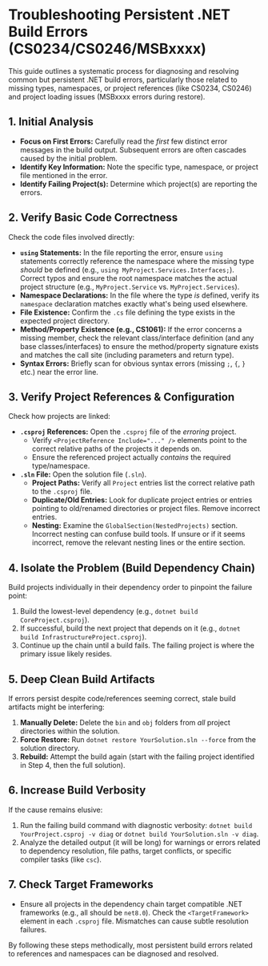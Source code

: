 # Troubleshooting Persistent .NET Build Errors (CS0234/CS0246/MSBxxxx)

This guide outlines a systematic process for diagnosing and resolving common but persistent .NET build errors, particularly those related to missing types, namespaces, or project references (like CS0234, CS0246) and project loading issues (MSBxxxx errors during restore).

## 1. Initial Analysis

*   **Focus on First Errors:** Carefully read the *first* few distinct error messages in the build output. Subsequent errors are often cascades caused by the initial problem.
*   **Identify Key Information:** Note the specific type, namespace, or project file mentioned in the error.
*   **Identify Failing Project(s):** Determine which project(s) are reporting the errors.

## 2. Verify Basic Code Correctness

Check the code files involved directly:

*   **`using` Statements:** In the file reporting the error, ensure `using` statements correctly reference the namespace where the missing type *should* be defined (e.g., `using MyProject.Services.Interfaces;`). Correct typos and ensure the root namespace matches the actual project structure (e.g., `MyProject.Service` vs. `MyProject.Services`).
*   **Namespace Declarations:** In the file where the type *is* defined, verify its `namespace` declaration matches exactly what's being used elsewhere.
*   **File Existence:** Confirm the `.cs` file defining the type exists in the expected project directory.
*   **Method/Property Existence (e.g., CS1061):** If the error concerns a missing member, check the relevant class/interface definition (and any base classes/interfaces) to ensure the method/property signature exists and matches the call site (including parameters and return type).
*   **Syntax Errors:** Briefly scan for obvious syntax errors (missing `;`, `{`, `}` etc.) near the error line.

## 3. Verify Project References & Configuration

Check how projects are linked:

*   **`.csproj` References:** Open the `.csproj` file of the *erroring* project.
    *   Verify `<ProjectReference Include="..." />` elements point to the correct relative paths of the projects it depends on.
    *   Ensure the referenced project actually *contains* the required type/namespace.
*   **`.sln` File:** Open the solution file (`.sln`).
    *   **Project Paths:** Verify all `Project` entries list the correct relative path to the `.csproj` file.
    *   **Duplicate/Old Entries:** Look for duplicate project entries or entries pointing to old/renamed directories or project files. Remove incorrect entries.
    *   **Nesting:** Examine the `GlobalSection(NestedProjects)` section. Incorrect nesting can confuse build tools. If unsure or if it seems incorrect, remove the relevant nesting lines or the entire section.

## 4. Isolate the Problem (Build Dependency Chain)

Build projects individually in their dependency order to pinpoint the failure point:

1.  Build the lowest-level dependency (e.g., `dotnet build CoreProject.csproj`).
2.  If successful, build the next project that depends on it (e.g., `dotnet build InfrastructureProject.csproj`).
3.  Continue up the chain until a build fails. The failing project is where the primary issue likely resides.

## 5. Deep Clean Build Artifacts

If errors persist despite code/references seeming correct, stale build artifacts might be interfering:

1.  **Manually Delete:** Delete the `bin` and `obj` folders from *all* project directories within the solution.
2.  **Force Restore:** Run `dotnet restore YourSolution.sln --force` from the solution directory.
3.  **Rebuild:** Attempt the build again (start with the failing project identified in Step 4, then the full solution).

## 6. Increase Build Verbosity

If the cause remains elusive:

1.  Run the failing build command with diagnostic verbosity: `dotnet build YourProject.csproj -v diag` or `dotnet build YourSolution.sln -v diag`.
2.  Analyze the detailed output (it will be long) for warnings or errors related to dependency resolution, file paths, target conflicts, or specific compiler tasks (like `csc`).

## 7. Check Target Frameworks

*   Ensure all projects in the dependency chain target compatible .NET frameworks (e.g., all should be `net8.0`). Check the `<TargetFramework>` element in each `.csproj` file. Mismatches can cause subtle resolution failures.

By following these steps methodically, most persistent build errors related to references and namespaces can be diagnosed and resolved.